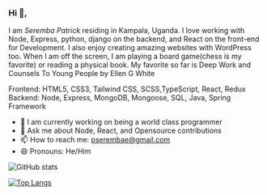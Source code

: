 ### Hi 👋, 
I am *Seremba Patrick* residing in Kampala, Uganda. I love working with Node, Express, python, django on the backend, and React on the front-end for Development. I also enjoy creating amazing websites with WordPress too. When I am off the screen, I am playing a board game(chess is my favorite) or reading a physical book. My favorite so far is Deep Work and Counsels To Young People by Ellen G White

Frontend: HTML5, CSS3, Tailwind CSS, SCSS,TypeScript, React, Redux <br>
Backend: Node, Express, MongoDB, Mongoose, SQL, Java, Spring Framework 

- 🌱 I am currently working on being a world class programmer
-  💬 Ask me about Node, React, and Opensource contributions
- 📫 How to reach me: pserembae@gmail.com 
- 😄 Pronouns: He/Him

![GitHub stats](https://github-readme-stats.vercel.app/api?username=Seremba&show_icons=true) 

[![Top Langs](https://github-readme-stats.vercel.app/api/top-langs/?username=Seremba&layout=compact)](https://github.com/anuraghazra/github-readme-stats)









